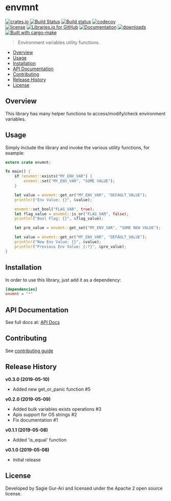 # envmnt

[![crates.io](https://img.shields.io/crates/v/envmnt.svg)](https://crates.io/crates/envmnt) [![Build Status](https://travis-ci.org/sagiegurari/envmnt.svg)](http://travis-ci.org/sagiegurari/envmnt) [![Build status](https://ci.appveyor.com/api/projects/status/yrb4y9cbaf6wtlk7?svg=true)](https://ci.appveyor.com/project/sagiegurari/envmnt) [![codecov](https://codecov.io/gh/sagiegurari/envmnt/branch/master/graph/badge.svg)](https://codecov.io/gh/sagiegurari/envmnt)<br>
[![license](https://img.shields.io/crates/l/envmnt.svg)](https://github.com/sagiegurari/envmnt/blob/master/LICENSE) [![Libraries.io for GitHub](https://img.shields.io/librariesio/github/sagiegurari/envmnt.svg)](https://libraries.io/cargo/envmnt) [![Documentation](https://docs.rs/envmnt/badge.svg)](https://docs.rs/crate/envmnt/) [![downloads](https://img.shields.io/crates/d/envmnt.svg)](https://crates.io/crates/envmnt)<br>
[![Built with cargo-make](https://sagiegurari.github.io/cargo-make/assets/badges/cargo-make.svg)](https://sagiegurari.github.io/cargo-make)

> Environment variables utility functions.

* [Overview](#overview)
* [Usage](#usage)
* [Installation](#installation)
* [API Documentation](https://sagiegurari.github.io/envmnt/)
* [Contributing](.github/CONTRIBUTING.md)
* [Release History](#history)
* [License](#license)

<a name="overview"></a>
## Overview
This library has many helper functions to access/modify/check environment variables.

<a name="usage"></a>
## Usage
Simply include the library and invoke the various utility functions, for example:

```rust
extern crate envmnt;

fn main() {
    if !envmnt::exists("MY_ENV_VAR") {
        envmnt::set("MY_ENV_VAR", "SOME VALUE");
    }

    let value = envmnt::get_or("MY_ENV_VAR", "DEFAULT_VALUE");
    println!("Env Value: {}", &value);

    envmnt::set_bool("FLAG_VAR", true);
    let flag_value = envmnt::is_or("FLAG_VAR", false);
    println!("Bool Flag: {}", &flag_value);

    let pre_value = envmnt::get_set("MY_ENV_VAR", "SOME NEW VALUE");

    let value = envmnt::get_or("MY_ENV_VAR", "DEFAULT_VALUE");
    println!("New Env Value: {}", &value);
    println!("Previous Env Value: {:?}", &pre_value);
}
```


<a name="installation"></a>
## Installation
In order to use this library, just add it as a dependency:

```ini
[dependencies]
envmnt = "*"
```

## API Documentation
See full docs at: [API Docs](https://sagiegurari.github.io/envmnt/)

## Contributing
See [contributing guide](.github/CONTRIBUTING.md)

<a name="history"></a>
## Release History

**v0.3.0 (2019-05-10)**

* Added new get_or_panic function #5

**v0.2.0 (2019-05-09)**

* Added bulk variables exists operations #3
* Apis support for OS strings #2
* Fix documentation #1

**v0.1.1 (2019-05-08)**

* Added 'is_equal' function

**v0.1.0 (2019-05-08)**

* Initial release

<a name="license"></a>
## License
Developed by Sagie Gur-Ari and licensed under the Apache 2 open source license.
